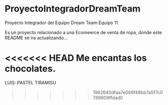 # ProyectoIntegradorDreamTeam
Proyecto Integrador del Equipo Dream Team Equipo 11

Es un proyecto relacionado a una Ecomeerce de venta de ropa, donde este README se ira actualizando...

<<<<<<< HEAD
Me encantas los chocolates.
=======








LUIS: PASTEL TIRAMISU
>>>>>>> 1962640dfaa7e066f48bb7a5f7c0789609ffdad0
